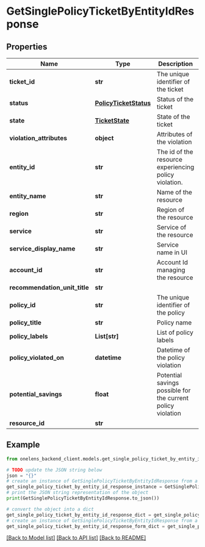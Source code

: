 # GetSinglePolicyTicketByEntityIdResponse


## Properties

Name | Type | Description | Notes
------------ | ------------- | ------------- | -------------
**ticket_id** | **str** | The unique identifier of the ticket | 
**status** | [**PolicyTicketStatus**](PolicyTicketStatus.md) | Status of the ticket | 
**state** | [**TicketState**](TicketState.md) | State of the ticket | 
**violation_attributes** | **object** | Attributes of the violation | 
**entity_id** | **str** | The id of the resource experiencing policy violation. | 
**entity_name** | **str** | Name of the resource | 
**region** | **str** | Region of the resource | 
**service** | **str** | Service of the resource | 
**service_display_name** | **str** | Service name in UI | 
**account_id** | **str** | Account Id managing the resource | 
**recommendation_unit_title** | **str** |  | [optional] 
**policy_id** | **str** | The unique identifier of the policy | 
**policy_title** | **str** | Policy name | 
**policy_labels** | **List[str]** | List of policy labels | [optional] 
**policy_violated_on** | **datetime** | Datetime of the policy violation | 
**potential_savings** | **float** | Potential savings possible for the current policy violation | 
**resource_id** | **str** |  | [optional] 

## Example

```python
from onelens_backend_client.models.get_single_policy_ticket_by_entity_id_response import GetSinglePolicyTicketByEntityIdResponse

# TODO update the JSON string below
json = "{}"
# create an instance of GetSinglePolicyTicketByEntityIdResponse from a JSON string
get_single_policy_ticket_by_entity_id_response_instance = GetSinglePolicyTicketByEntityIdResponse.from_json(json)
# print the JSON string representation of the object
print(GetSinglePolicyTicketByEntityIdResponse.to_json())

# convert the object into a dict
get_single_policy_ticket_by_entity_id_response_dict = get_single_policy_ticket_by_entity_id_response_instance.to_dict()
# create an instance of GetSinglePolicyTicketByEntityIdResponse from a dict
get_single_policy_ticket_by_entity_id_response_form_dict = get_single_policy_ticket_by_entity_id_response.from_dict(get_single_policy_ticket_by_entity_id_response_dict)
```
[[Back to Model list]](../README.md#documentation-for-models) [[Back to API list]](../README.md#documentation-for-api-endpoints) [[Back to README]](../README.md)


